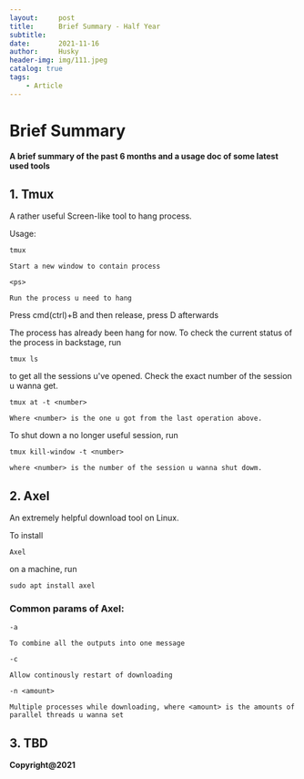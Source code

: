 ```yaml
---
layout:     post
title:      Brief Summary - Half Year
subtitle:   
date:       2021-11-16
author:     Husky
header-img: img/111.jpeg
catalog: true
tags:
    - Article
---
```


# Brief Summary

**A brief summary of the past 6 months and a usage doc of some latest used tools** 

## 1. Tmux

A rather useful Screen-like tool to hang process. 

Usage: 

```
tmux
```

`Start a new window to contain process`

```
<ps>
```

`Run the process u need to hang`

Press cmd(ctrl)+B and then release, press D afterwards

The process has already been hang for now. To check the current status of the process in backstage, run 
```
tmux ls
``` 
to get all the sessions u've opened. Check the exact number of the session u wanna get.

```
tmux at -t <number>
```
`Where <number> is the one u got from the last operation above.`

To shut down a no longer useful session, run 
```
tmux kill-window -t <number>
``` 
`where <number> is the number of the session u wanna shut dowm.`

## 2. Axel

An extremely helpful download tool on Linux.

To install 
```
Axel
``` 
on a machine, run 
```
sudo apt install axel
```

### Common params of **Axel**:

```
-a
``` 

`To combine all the outputs into one message`

```
-c
```

`Allow continously restart of downloading`

```
-n <amount>
``` 

`Multiple processes while downloading, where <amount> is the amounts of parallel threads u wanna set`

## 3. TBD

**Copyright@2021**
